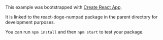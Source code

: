 This example was bootstrapped with [Create React App](https://github.com/facebook/create-react-app).

It is linked to the react-doge-numpad package in the parent directory for development purposes.

You can run `npm install` and then `npm start` to test your package.
